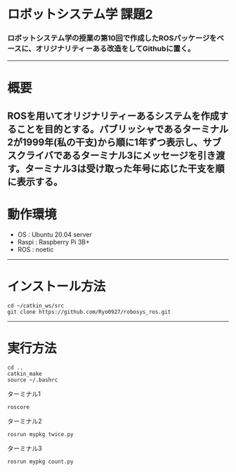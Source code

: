 # ロボットシステム学 課題2
### ロボットシステム学の授業の第10回で作成したROSパッケージをベースに、オリジナリティーある改造をしてGithubに置く。
---
# 概要
ROSを用いてオリジナリティーあるシステムを作成することを目的とする。パブリッシャであるターミナル2が1999年(私の干支)から順に1年ずつ表示し、サブスクライバであるターミナル3にメッセージを引き渡す。ターミナル3は受け取った年号に応じた干支を順に表示する。
---
# 動作環境
* OS : Ubuntu 20.04 server
* Raspi : Raspberry Pi 3B+
* ROS : noetic
---
# インストール方法
```
cd ~/catkin_ws/src
git clone https://github.com/Ryo0927/robosys_ros.git
```
---
# 実行方法
```
cd ..
catkin_make
source ~/.bashrc
```
ターミナル1
```
roscore
```
ターミナル2
```
rosrun mypkg twice.py
```
ターミナル3
```
rosrun mypkg count.py
```
